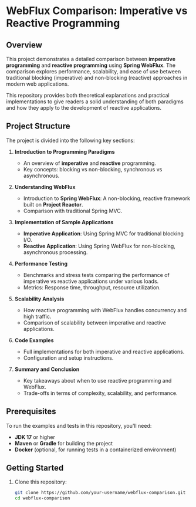 # WebFlux Comparison: Imperative vs Reactive Programming

## Overview

This project demonstrates a detailed comparison between **imperative programming** and **reactive programming** using **Spring WebFlux**. The comparison explores performance, scalability, and ease of use between traditional blocking (imperative) and non-blocking (reactive) approaches in modern web applications.

This repository provides both theoretical explanations and practical implementations to give readers a solid understanding of both paradigms and how they apply to the development of reactive applications.

## Project Structure

The project is divided into the following key sections:

1. **Introduction to Programming Paradigms**
   - An overview of **imperative** and **reactive** programming.
   - Key concepts: blocking vs non-blocking, synchronous vs asynchronous.

2. **Understanding WebFlux**
   - Introduction to **Spring WebFlux**: A non-blocking, reactive framework built on **Project Reactor**.
   - Comparison with traditional Spring MVC.

3. **Implementation of Sample Applications**
   - **Imperative Application**: Using Spring MVC for traditional blocking I/O.
   - **Reactive Application**: Using Spring WebFlux for non-blocking, asynchronous processing.

4. **Performance Testing**
   - Benchmarks and stress tests comparing the performance of imperative vs reactive applications under various loads.
   - Metrics: Response time, throughput, resource utilization.

5. **Scalability Analysis**
   - How reactive programming with WebFlux handles concurrency and high traffic.
   - Comparison of scalability between imperative and reactive applications.

6. **Code Examples**
   - Full implementations for both imperative and reactive applications.
   - Configuration and setup instructions.

7. **Summary and Conclusion**
   - Key takeaways about when to use reactive programming and WebFlux.
   - Trade-offs in terms of complexity, scalability, and performance.

## Prerequisites

To run the examples and tests in this repository, you'll need:

- **JDK 17** or higher
- **Maven** or **Gradle** for building the project
- **Docker** (optional, for running tests in a containerized environment)

## Getting Started

1. Clone this repository:
   ```bash
   git clone https://github.com/your-username/webflux-comparison.git
   cd webflux-comparison
